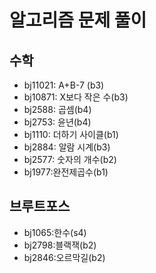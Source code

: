 # 알고리즘 문제 풀이

## 수학

* bj11021: A+B-7 (b3)
* bj10871: X보다 작은 수(b3)
* bj2588: 곱셈(b4)
* bj2753: 윤년(b4)
* bj1110: 더하기 사이클(b1)
* bj2884: 알람 시계(b3)
* bj2577: 숫자의 개수(b2)
* bj1977:완전제곱수(b1)

## 브루트포스

* bj1065:한수(s4)
* bj2798:블랙잭(b2)
* bj2846:오르막길(b2)

